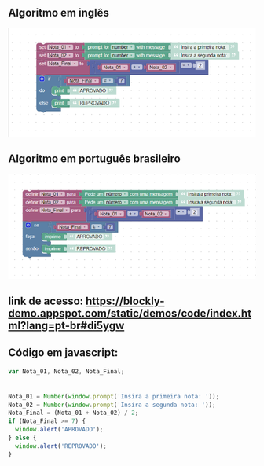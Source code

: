 ## Algoritmo em inglês
![EN](./Assets/Blockly_01_EN.png)
## Algoritmo em português brasileiro
![PT-BR](./Assets/Blockly_01_PT-BR.png)

## link de acesso: https://blockly-demo.appspot.com/static/demos/code/index.html?lang=pt-br#di5ygw


## Código em javascript:
```javascript
var Nota_01, Nota_02, Nota_Final;


Nota_01 = Number(window.prompt('Insira a primeira nota: '));
Nota_02 = Number(window.prompt('Insira a segunda nota: '));
Nota_Final = (Nota_01 + Nota_02) / 2;
if (Nota_Final >= 7) {
  window.alert('APROVADO');
} else {
  window.alert('REPROVADO');
}
```